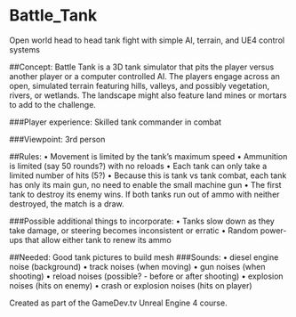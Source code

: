 # Battle_Tank
Open world head to head tank fight with simple AI, terrain, and UE4 control systems

##Concept:
Battle Tank is a 3D tank simulator that pits the player versus another player or a computer controlled AI. The players engage across an open, simulated terrain featuring hills, valleys, and possibly vegetation, rivers, or wetlands. The landscape might also feature land mines or mortars to add to the challenge.

###Player experience:
Skilled tank commander in combat

###Viewpoint:
3rd person

##Rules:
• Movement is limited by the tank’s maximum speed
• Ammunition is limited (say 50 rounds?) with no reloads
• Each tank can only take a limited number of hits (5?)
• Because this is tank vs tank combat, each tank has only its main gun, no need to enable the small machine gun
• The first tank to destroy its enemy wins. If both tanks run out of ammo with neither destroyed, the match is a draw.

###Possible additional things to incorporate:
• Tanks slow down as they take damage, or steering becomes inconsistent or erratic
• Random power-ups that allow either tank to renew its ammo

##Needed:
Good tank pictures to build mesh
###Sounds:
• diesel engine noise (background)
• track noises (when moving)
• gun noises (when shooting)
• reload noises (possible? - before or after shooting)
• explosion noises (hits on enemy)
• crash or explosion noises (hits on player)

Created as part of the GameDev.tv Unreal Engine 4 course.
